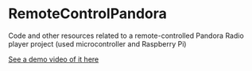 RemoteControlPandora
====================

Code and other resources related to a remote-controlled Pandora Radio player project (used microcontroller and Raspberry Pi)

[See a demo video of it here](https://www.youtube.com/watch?v=3duz9AbALdw)
